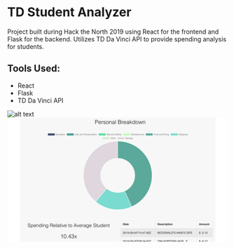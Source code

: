 # TD Student Analyzer
Project built during Hack the North 2019 using React for the frontend and Flask for the backend. Utilizes TD Da Vinci API to provide spending analysis for students.

## Tools Used:
- React
- Flask
- TD Da Vinci API

![alt text](./screenshots/login.png)
![alt text](./screenshots/dashboard.png)